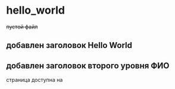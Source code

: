# hello_world
~~пустой файл~~
## добавлен заголовок Hello World
## добавлен заголовок второго уровня ФИО
страница доступна на 
